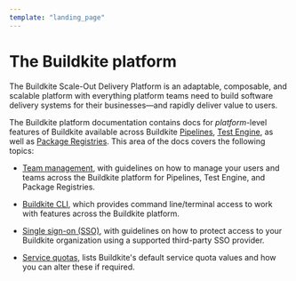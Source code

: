 ```yaml
---
template: "landing_page"
---
```


# The Buildkite platform

The Buildkite Scale-Out Delivery Platform is an adaptable, composable, and scalable platform with everything platform teams need to build software delivery systems for their businesses—and rapidly deliver value to users.

The Buildkite platform documentation contains docs for _platform_-level features of Buildkite available across Buildkite [Pipelines](/docs/pipelines), [Test Engine](/docs/test-engine), as well as [Package Registries](/docs/package-registries). This area of the docs covers the following topics:

- [Team management](/docs/team-management), with guidelines on how to manage your users and teams across the Buildkite platform for Pipelines, Test Engine, and Package Registries.

- [Buildkite CLI](/docs/cli), which provides command line/terminal access to work with features across the Buildkite platform.

- [Single sign-on (SSO)](/docs/integrations/sso), with guidelines on how to protect access to your Buildkite organization using a supported third-party SSO provider.

- [Service quotas](/docs/platform/service-quotas), lists Buildkite's default service quota values and how you can alter these if required.
